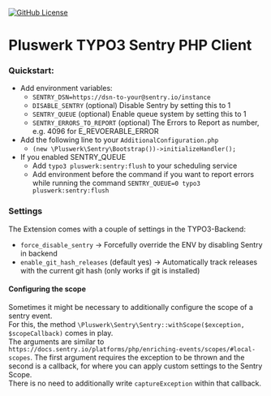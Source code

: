 [![GitHub License](https://img.shields.io/github/license/pluswerk/sentry.svg?style=flat-square)](https://github.com/pluswerk/sentry/blob/master/LICENSE.txt)

# Pluswerk TYPO3 Sentry PHP Client

### Quickstart:

- Add environment variables:
  - `SENTRY_DSN=https://dsn-to-your@sentry.io/instance`
  - `DISABLE_SENTRY` (optional) Disable Sentry by setting this to 1
  - `SENTRY_QUEUE` (optional) Enable queue system by setting this to 1
  - `SENTRY_ERRORS_TO_REPORT` (optional) The Errors to Report as number, e.g. 4096 for E_REVOERABLE_ERROR
- Add the following line to your `AdditionalConfiguration.php`
  - `(new \Pluswerk\Sentry\Bootstrap())->initializeHandler();`
- If you enabled SENTRY_QUEUE
  - Add `typo3 pluswerk:sentry:flush` to your scheduling service
  - Add environment before the command if you want to report errors while running the command `SENTRY_QUEUE=0 typo3 pluswerk:sentry:flush`

### Settings

The Extension comes with a couple of settings in the TYPO3-Backend:
- `force_disable_sentry` -> Forcefully override the ENV by disabling Sentry in backend
- `enable_git_hash_releases` (default yes) -> Automatically track releases with the current git hash (only works if git is installed)

#### Configuring the scope

Sometimes it might be necessary to additionally configure the scope of a sentry event.  
For this, the method `\Pluswerk\Sentry\Sentry::withScope($exception, $scopeCallback)` comes in play.  
The arguments are similar to `https://docs.sentry.io/platforms/php/enriching-events/scopes/#local-scopes`.
The first argument requires the exception to be thrown and the second is a callback, 
for where you can apply custom settings to the Sentry Scope.  
There is no need to additionally write `captureException` within that callback.
